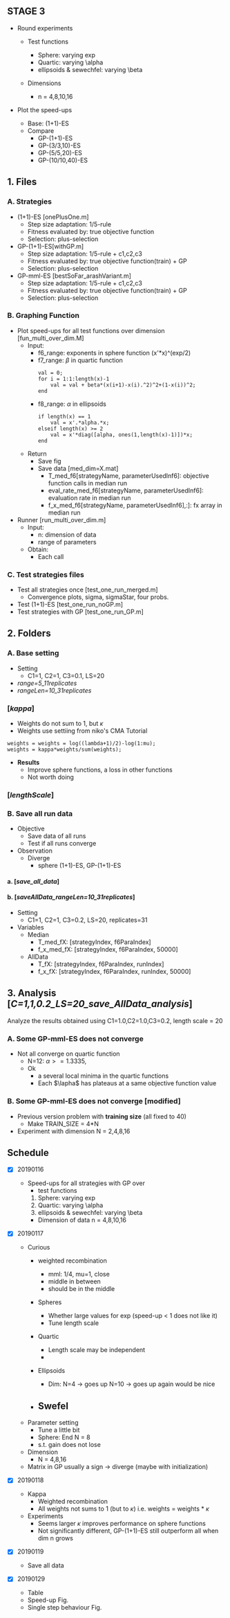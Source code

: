 ## STAGE 3
- Round experiments 
	- Test functions
		- Sphere: varying exp 
		- Quartic: varying \alpha 
		- ellipsoids & sewechfel: varying \beta 

	- Dimensions
		- n = 4,8,10,16

- Plot the speed-ups 
	- Base: (1+1)-ES
	- Compare
		- GP-(1+1)-ES
		- GP-(3/3,10)-ES
		- GP-(5/5,20)-ES
		- GP-(10/10,40)-ES

## 1. Files

### A. Strategies 
- (1+1)-ES [onePlusOne.m]
	- Step size adaptation: 1/5-rule
	- Fitness evaluated by: true objective function 
	- Selection: plus-selection 
- GP-(1+1)-ES[withGP.m]
	- Step size adaptation: 1/5-rule + c1,c2,c3
	- Fitness evaluated by: true objective function(train) + GP
	- Selection: plus-selection 
- GP-mml-ES [bestSoFar_arashVariant.m]
	- Step size adaptation: 1/5-rule + c1,c2,c3
	- Fitness evaluated by: true objective function(train) + GP
	- Selection: plus-selection 

### B. Graphing Function 
- Plot speed-ups for all test functions over dimension [fun_multi_over_dim.M]
	- Input:
		- f6_range: exponents in sphere function 
			(x'*x)^(exp/2)
		- f7_range: $\beta$ in quartic function
			```
			val = 0;
			for i = 1:1:length(x)-1
    			val = val + beta*(x(i+1)-x(i).^2)^2+(1-x(i))^2;
			end
			``` 
		- f8_range: $\alpha$ in ellipsoids
			```
			if length(x) == 1
			    val = x'.*alpha.*x;
			elseif length(x) >= 2
			    val = x'*diag([alpha, ones(1,length(x)-1)])*x;
			end
			``` 
	- Return
		- Save fig 
		- Save data [med_dim=X.mat] 
			- T_med_f6[strategyName, parameterUsedInf6]: objective function calls in median run
			- eval_rate_med_f6[strategyName, parameterUsedInf6]: evaluation rate in median run
			- f_x_med_f6[strategyName, parameterUsedInf6],:]: fx array in median run
- Runner [run_multi_over_dim.m]
	- Input:
		- n: dimension of data 
		- range of parameters
	- Obtain:
		- Each call 

### C. Test strategies files
- Test all strategies once [test_one_run_merged.m]
	- Convergence plots, sigma, sigmaStar, four probs.
- Test (1+1)-ES [test_one_run_noGP.m]
- Test strategies with GP [test_one_run_GP.m]

## 2. Folders

### A. Base setting 
- Setting 
	- C1=1, C2=1, C3=0.1, LS=20 
- *range=5_11replicates*
- *rangeLen=10_31replicates*

### [*kappa*]
- Weights do not sum to 1, but $\kappa$
- Weights use settiing from niko's CMA Tutorial  
```
weights = weights = log((lambda+1)/2)-log(1:mu);
weights = kappa*weights/sum(weights);
```
- **Results**
	- Improve sphere functions, a loss in other functions 
	- Not worth doing 

### [*lengthScale*]


### B. Save all run data
- Objective 
	- Save data of all runs 
    - Test if all runs converge 
- Observation
	- Diverge 
		- sphere (1+1)-ES, GP-(1+1)-ES

#### a. [*save_all_data*]
#### b. [*saveAllData_rangeLen=10_31replicates*]
- Setting 
	- C1=1, C2=1, C3=0.2, LS=20, replicates=31
- Variables 
	- Median 
	    - T_med_fX: [strategyIndex, f6ParaIndex]
	    - f_x_med_fX: [strategyIndex, f6ParaIndex, 50000]
	- AllData
		- T_fX: [strategyIndex, f6ParaIndex, runIndex]
		- f_x_fX: [strategyIndex, f6ParaIndex, runIndex, 50000]

## 3. Analysis [*C=1,1,0.2_LS=20_save_AllData_analysis*]

Analyze the results obtained using C1=1.0,C2=1.0,C3=0.2, length scale = 20

### A. Some GP-mml-ES does not converge 
- Not all converge on quartic function 
	- N=12: $\alpha >= 1.3335$, 
	- Ok
		- a several local minima in the quartic functions
		- Each $\lapha$ has plateaus at a same objective function value 


### B. Some GP-mml-ES does not converge [modified]
- Previous version problem with **training size** (all fixed to 40)
	- Make TRAIN_SIZE = 4*N 
- Experiment with dimension N = 2,4,8,16
	



## Schedule

- [x] 20190116
	- Speed-ups for all strategies with GP over
		- test functions 
		1. Sphere: varying exp 
		2. Quartic: varying \alpha 
		3. ellipsoids & sewechfel: varying \beta 
		- Dimension of data
		n = 4,8,10,16

- [x] 20190117 
	- Curious 
		- weighted recombination 
	    	- mml: 1/4, mu=1, close 
	    	- middle in between 
	    	- should be in the middle  

		- Spheres 
			- Whether large values for exp (speed-up < 1 does not like it)
			- Tune length scale 
		- Quartic
			- Length scale may be independent  
			- 
		- Ellipsoids 
			- Dim: N=4 -> goes up 
				N=10 -> goes up again would be nice 
		- Swefel
			-  
	- Parameter setting 
		- Tune a little bit 
		- Sphere: End N = 8
		- s.t. gain does not lose 
	- Dimension 
		- N = 4,8,16
	- Matrix in GP usually a sign -> diverge (maybe with initialization)

- [x] 20190118
	- Kappa 
		- Weighted recombination 
		- All weights not sums to 1 (but to $\kappa$) i.e. weights = weights * $\kappa$
	- Experiments 
		- Seems larger $\kappa$ improves performance on sphere functions 
		- Not significantly different, GP-(1+1)-ES still outperform all when dim n grows 

- [x] 20190119
	- Save all data 
	

- [x] 20190129 
	- Table
	- Speed-up Fig.
	- Single step behaviour Fig.



